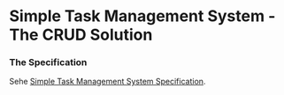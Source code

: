 # Simple Task Management System - The CRUD Solution

### The Specification

Sehe [Simple Task Management System Specification](../README.md).

